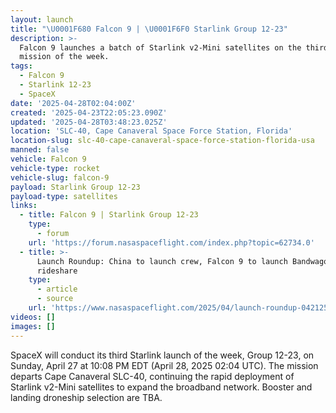 ```yaml
---
layout: launch
title: "\U0001F680 Falcon 9 | \U0001F6F0 Starlink Group 12-23"
description: >-
  Falcon 9 launches a batch of Starlink v2-Mini satellites on the third Starlink
  mission of the week.
tags:
  - Falcon 9
  - Starlink 12-23
  - SpaceX
date: '2025-04-28T02:04:00Z'
created: '2025-04-23T22:05:23.090Z'
updated: '2025-04-28T03:48:23.025Z'
location: 'SLC-40, Cape Canaveral Space Force Station, Florida'
location-slug: slc-40-cape-canaveral-space-force-station-florida-usa
manned: false
vehicle: Falcon 9
vehicle-type: rocket
vehicle-slug: falcon-9
payload: Starlink Group 12-23
payload-type: satellites
links:
  - title: Falcon 9 | Starlink Group 12-23
    type:
      - forum
    url: 'https://forum.nasaspaceflight.com/index.php?topic=62734.0'
  - title: >-
      Launch Roundup: China to launch crew, Falcon 9 to launch Bandwagon
      rideshare
    type:
      - article
      - source
    url: 'https://www.nasaspaceflight.com/2025/04/launch-roundup-042125/'
videos: []
images: []
---
```

SpaceX will conduct its third Starlink launch of the week, Group 12-23, on Sunday, April 27 at 10:08 PM EDT (April 28, 2025 02:04 UTC). The mission departs Cape Canaveral SLC-40, continuing the rapid deployment of Starlink v2-Mini satellites to expand the broadband network. Booster and landing droneship selection are TBA.
